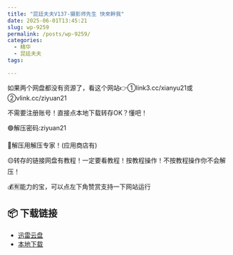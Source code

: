 ```yaml
---
title: "昆廷夫夫V137-摄影师先生 快來幹我"
date: 2025-06-01T13:45:21
slug: wp-9259
permalink: /posts/wp-9259/
categories:
  - 精华
  - 昆廷夫夫
tags:

---
```


如果两个网盘都没有资源了，看这个网站👉①link3.cc/xianyu21或②vlink.cc/ziyuan21

不需要注册账号！直接点本地下载转存OK？懂吧！

🟢解压密码:ziyuan21

🔵解压用解压专家！(应用商店有)

🟡转存的链接网盘有教程！一定要看教程！按教程操作！不按教程操作你不会解压！

💰🈶能力的宝，可以点左下角赞赏支持一下网站运行

## 📦 下载链接
- [迅雷云盘](https://blziyuan21.com/pay-download/9259?key=7d6deab1d8&down_id=0)
- [本地下载](https://blziyuan21.com/pay-download/9259?key=7d6deab1d8&down_id=1)

